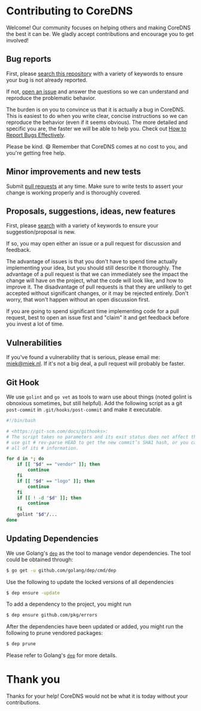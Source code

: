 # Contributing to CoreDNS

Welcome! Our community focuses on helping others and making CoreDNS the best it
can be. We gladly accept contributions and encourage you to get involved!

## Bug reports

First, please [search this repository](https://github.com/coredns/coredns/search?q=&type=Issues&utf8=%E2%9C%93)
with a variety of keywords to ensure your bug is not already reported.

If not, [open an issue](https://github.com/coredns/coredns/issues) and answer the
questions so we can understand and reproduce the problematic behavior.

The burden is on you to convince us that it is actually a bug in CoreDNS. This is
easiest to do when you write clear, concise instructions so we can reproduce
the behavior (even if it seems obvious). The more detailed and specific you are,
the faster we will be able to help you. Check out
[How to Report Bugs Effectively](http://www.chiark.greenend.org.uk/~sgtatham/bugs.html).

Please be kind. :smile: Remember that CoreDNS comes at no cost to you, and you're
getting free help.


## Minor improvements and new tests

Submit [pull requests](https://github.com/coredns/coredns/pulls) at any time. Make
sure to write tests to assert your change is working properly and is thoroughly
covered.


## Proposals, suggestions, ideas, new features

First, please [search](https://github.com/coredns/coredns/search?q=&type=Issues&utf8=%E2%9C%93)
with a variety of keywords to ensure your suggestion/proposal is new.

If so, you may open either an issue or a pull request for discussion and
feedback.

The advantage of issues is that you don't have to spend time actually
implementing your idea, but you should still describe it thoroughly. The
advantage of a pull request is that we can immediately see the impact the change
will have on the project, what the code will look like, and how to improve it.
The disadvantage of pull requests is that they are unlikely to get accepted
without significant changes, or it may be rejected entirely. Don't worry, that
won't happen without an open discussion first.

If you are going to spend significant time implementing code for a pull request,
best to open an issue first and "claim" it and get feedback before you invest
a lot of time.

## Vulnerabilities

If you've found a vulnerability that is serious, please email me: <miek@miek.nl>.
If it's not a big deal, a pull request will probably be faster.

## Git Hook

We use `golint` and `go vet` as tools to warn use about things (noted golint is obnoxious sometimes,
but still helpful). Add the following script as a git `post-commit` in `.git/hooks/post-commit` and
make it executable.

~~~ sh
#!/bin/bash

# <https://git-scm.com/docs/githooks>:
# The script takes no parameters and its exit status does not affect the commit in any way.  You can
# use git # rev-parse HEAD to get the new commit’s SHA1 hash, or you can use git log -l HEAD to get
# all of its # information.

for d in *; do
    if [[ "$d" == "vendor" ]]; then
        continue
    fi
    if [[ "$d" == "logo" ]]; then
        continue
    fi
    if [[ ! -d "$d" ]]; then
        continue
    fi
    golint "$d"/...
done
~~~

## Updating Dependencies

We use Golang's [`dep`](https://github.com/golang/dep) as the tool to manage vendor dependencies.
The tool could be obtained through:

```sh
$ go get -u github.com/golang/dep/cmd/dep
```

Use the following to update the locked versions of all dependencies
```sh
$ dep ensure -update
```

To add a dependency to the project, you might run
```sh
$ dep ensure github.com/pkg/errors
```

After the dependencies have been updated or added, you might run the following to
prune vendored packages:
```sh
$ dep prune
```

Please refer to Golang's [`dep`](https://github.com/golang/dep) for more details.

# Thank you

Thanks for your help! CoreDNS would not be what it is today without your contributions.
